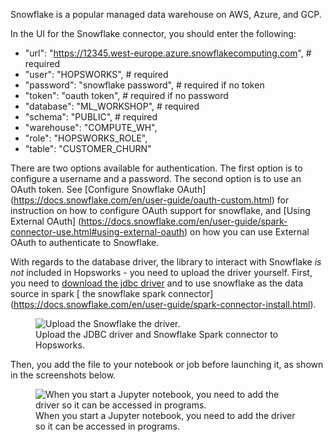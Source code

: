 Snowflake is a popular managed data warehouse on AWS, Azure, and GCP.

<!--
<p align="center">
  <figure>
    <img src="../../../assets/images/storage-connectors/snowflake.png" alt="Setup a Snowflake storage connector">
    <figcaption>Configure the Snowflake storage connector in the Hopsworks UI.</figcaption>    
  </figure>
</p>
-->

In the UI for the Snowflake connector, you should enter the following:

* "url": "https://12345.west-europe.azure.snowflakecomputing.com", # required
* "user": "HOPSWORKS", # required
* "password": "snowflake password", # required if no token
* "token": "oauth token", # required if no password
* "database": "ML_WORKSHOP", # required
* "schema": "PUBLIC", # required
* "warehouse": "COMPUTE_WH",
* "role": "HOPSWORKS_ROLE",
* "table": "CUSTOMER_CHURN"


There are two options available for authentication. The first option is to configure a username and a password. The second option is to use an OAuth token. See [Configure Snowflake OAuth] (https://docs.snowflake.com/en/user-guide/oauth-custom.html) for instruction on how to configure OAuth support for snowflake, and [Using External OAuth] (https://docs.snowflake.com/en/user-guide/spark-connector-use.html#using-external-oauth) on how you can use External OAuth to authenticate to Snowflake.

With regards to the database driver, the library to interact with Snowflake *is not* included in Hopsworks - you need to upload the driver yourself. First, you need to [download the jdbc driver](https://repo1.maven.org/maven2/net/snowflake/snowflake-jdbc/) and to use snowflake as the data source in spark [ the snowflake spark connector] (https://docs.snowflake.com/en/user-guide/spark-connector-install.html).

<p align="center">
  <figure>
    <img src="../../../assets/images/storage-connectors/snowflake-upload-driver.png" alt="Upload the Snowflake the driver.">
    <figcaption>Upload the JDBC driver and Snowflake Spark connector to Hopsworks.</figcaption>
  </figure>
</p>

Then, you add the file to your notebook or job before launching it, as shown in the screenshots below.

<p align="center">
  <figure>
    <img src="../../../assets/images/storage-connectors/snowflake-add-driver-jupyter.png" alt="When you start a Jupyter notebook, you need to add the driver so it can be accessed in programs.">
    <figcaption>When you start a Jupyter notebook, you need to add the driver so it can be accessed in programs.</figcaption>
  </figure>
</p>

